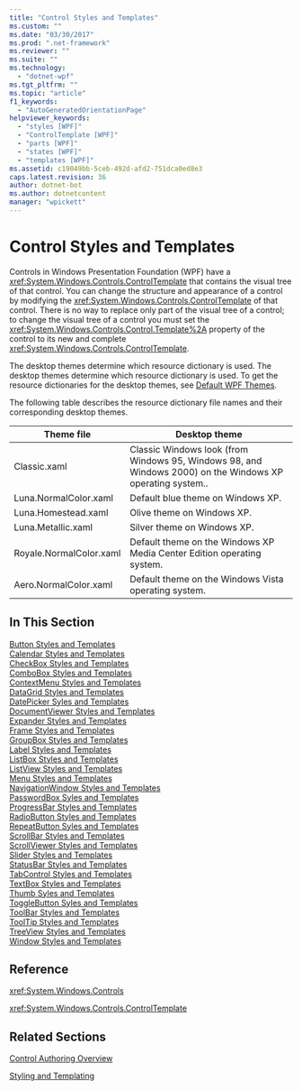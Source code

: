 ```yaml
---
title: "Control Styles and Templates"
ms.custom: ""
ms.date: "03/30/2017"
ms.prod: ".net-framework"
ms.reviewer: ""
ms.suite: ""
ms.technology: 
  - "dotnet-wpf"
ms.tgt_pltfrm: ""
ms.topic: "article"
f1_keywords: 
  - "AutoGeneratedOrientationPage"
helpviewer_keywords: 
  - "styles [WPF]"
  - "ControlTemplate [WPF]"
  - "parts [WPF]"
  - "states [WPF]"
  - "templates [WPF]"
ms.assetid: c19049bb-5ceb-492d-afd2-751dca0ed8e3
caps.latest.revision: 36
author: dotnet-bot
ms.author: dotnetcontent
manager: "wpickett"
---
```

# Control Styles and Templates
Controls in Windows Presentation Foundation (WPF) have a <xref:System.Windows.Controls.ControlTemplate> that contains the visual tree of that control. You can change the structure and appearance of a control by modifying the <xref:System.Windows.Controls.ControlTemplate> of that control. There is no way to replace only part of the visual tree of a control; to change the visual tree of a control you must set the <xref:System.Windows.Controls.Control.Template%2A> property of the control to its new and complete <xref:System.Windows.Controls.ControlTemplate>.  
  
 The desktop themes determine which resource dictionary is used. The desktop themes determine which resource dictionary is used. To get the resource dictionaries for the desktop themes, see [Default WPF Themes](http://go.microsoft.com/fwlink/?LinkID=158252).  
  
 The following table describes the resource dictionary file names and their corresponding desktop themes.  
  
|Theme file|Desktop theme|  
|----------------|-------------------|  
|Classic.xaml|Classic Windows look (from Windows 95, Windows 98, and Windows 2000) on the Windows XP operating system..|  
|Luna.NormalColor.xaml|Default blue theme on Windows XP.|  
|Luna.Homestead.xaml|Olive theme on Windows XP.|  
|Luna.Metallic.xaml|Silver theme on Windows XP.|  
|Royale.NormalColor.xaml|Default theme on the Windows XP Media Center Edition operating system.|  
|Aero.NormalColor.xaml|Default theme on the Windows Vista operating system.|  
  
## In This Section  
 [Button Styles and Templates](../../../../docs/framework/wpf/controls/button-styles-and-templates.md)  
 [Calendar Styles and Templates](../../../../docs/framework/wpf/controls/calendar-styles-and-templates.md)  
 [CheckBox Styles and Templates](../../../../docs/framework/wpf/controls/checkbox-styles-and-templates.md)  
 [ComboBox Styles and Templates](../../../../docs/framework/wpf/controls/combobox-styles-and-templates.md)  
 [ContextMenu Styles and Templates](../../../../docs/framework/wpf/controls/contextmenu-styles-and-templates.md)  
 [DataGrid Styles and Templates](../../../../docs/framework/wpf/controls/datagrid-styles-and-templates.md)  
 [DatePicker Syles and Templates](../../../../docs/framework/wpf/controls/datepicker-styles-and-templates.md)  
 [DocumentViewer Styles and Templates](../../../../docs/framework/wpf/controls/documentviewer-styles-and-templates.md)  
 [Expander Styles and Templates](../../../../docs/framework/wpf/controls/expander-styles-and-templates.md)  
 [Frame Styles and Templates](../../../../docs/framework/wpf/controls/frame-styles-and-templates.md)  
 [GroupBox Styles and Templates](../../../../docs/framework/wpf/controls/groupbox-styles-and-templates.md)  
 [Label Styles and Templates](../../../../docs/framework/wpf/controls/label-styles-and-templates.md)  
 [ListBox Styles and Templates](../../../../docs/framework/wpf/controls/listbox-styles-and-templates.md)  
 [ListView Styles and Templates](../../../../docs/framework/wpf/controls/listview-styles-and-templates.md)  
 [Menu Styles and Templates](../../../../docs/framework/wpf/controls/menu-styles-and-templates.md)  
 [NavigationWindow Styles and Templates](../../../../docs/framework/wpf/controls/navigationwindow-styles-and-templates.md)  
 [PasswordBox Syles and Templates](../../../../docs/framework/wpf/controls/passwordbox-syles-and-templates.md)  
 [ProgressBar Styles and Templates](../../../../docs/framework/wpf/controls/progressbar-styles-and-templates.md)  
 [RadioButton Styles and Templates](../../../../docs/framework/wpf/controls/radiobutton-styles-and-templates.md)  
 [RepeatButton Syles and Templates](../../../../docs/framework/wpf/controls/repeatbutton-syles-and-templates.md)  
 [ScrollBar Styles and Templates](../../../../docs/framework/wpf/controls/scrollbar-styles-and-templates.md)  
 [ScrollViewer Styles and Templates](../../../../docs/framework/wpf/controls/scrollviewer-styles-and-templates.md)  
 [Slider Styles and Templates](../../../../docs/framework/wpf/controls/slider-styles-and-templates.md)  
 [StatusBar Styles and Templates](../../../../docs/framework/wpf/controls/statusbar-styles-and-templates.md)  
 [TabControl Styles and Templates](../../../../docs/framework/wpf/controls/tabcontrol-styles-and-templates.md)  
 [TextBox Styles and Templates](../../../../docs/framework/wpf/controls/textbox-styles-and-templates.md)  
 [Thumb Syles and Templates](../../../../docs/framework/wpf/controls/thumb-syles-and-templates.md)  
 [ToggleButton Syles and Templates](../../../../docs/framework/wpf/controls/togglebutton-syles-and-templates.md)  
 [ToolBar Styles and Templates](../../../../docs/framework/wpf/controls/toolbar-styles-and-templates.md)  
 [ToolTip Styles and Templates](../../../../docs/framework/wpf/controls/tooltip-styles-and-templates.md)  
 [TreeView Styles and Templates](../../../../docs/framework/wpf/controls/treeview-styles-and-templates.md)  
 [Window Styles and Templates](../../../../docs/framework/wpf/controls/window-styles-and-templates.md)  
  
## Reference  
 <xref:System.Windows.Controls>  
  
 <xref:System.Windows.Controls.ControlTemplate>  
  
## Related Sections  
 [Control Authoring Overview](../../../../docs/framework/wpf/controls/control-authoring-overview.md)  
  
 [Styling and Templating](../../../../docs/framework/wpf/controls/styling-and-templating.md)
